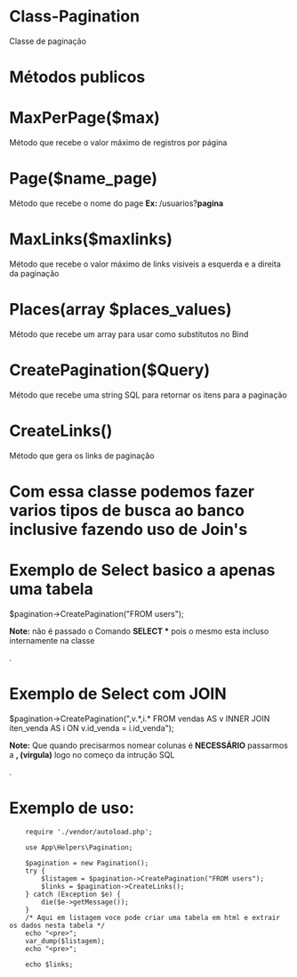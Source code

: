 # Class-Pagination
Classe de paginação

# Métodos publicos

# MaxPerPage($max)
<p>Método que recebe o valor máximo de registros por página</p>

# Page($name_page)
<p>Método que recebe o nome do page <strong>Ex: </strong>/usuarios?<strong>pagina</strong></p>

# MaxLinks($maxlinks)
<p>Método que recebe o valor máximo de links visiveis a esquerda e a direita da paginação</p>

# Places(array $places_values)
<p>Método que recebe um array para usar como substitutos no Bind</p>

# CreatePagination($Query)
<p>Método que recebe uma string SQL para retornar os itens para a paginação</p>

# CreateLinks()
<p>Método que gera os links de paginação</p>

# Com essa classe podemos fazer varios tipos de busca ao banco inclusive fazendo uso de Join's

# Exemplo de Select basico a apenas uma tabela

<p>$pagination->CreatePagination("FROM users");</p>
<p><strong>Note:</strong> não é passado o Comando <strong>SELECT *</strong> pois o mesmo esta incluso internamente na classe</p>.

# Exemplo de Select com JOIN

<p>$pagination->CreatePagination(",v.*,i.* FROM vendas AS v 
                                 INNER JOIN iten_venda AS i 
                                 ON v.id_venda = i.id_venda");</p>
<p><strong>Note:</strong> Que quando precisarmos nomear colunas é <strong>NECESSÁRIO</strong> passarmos a <strong>, (virgula)</strong> logo no começo da intrução SQL</p>. 

# Exemplo de uso:

        require './vendor/autoload.php';

        use App\Helpers\Pagination;

        $pagination = new Pagination();
        try {
            $listagem = $pagination->CreatePagination("FROM users");
            $links = $pagination->CreateLinks();
        } catch (Exception $e) {
            die($e->getMessage());
        }
        /* Aqui em listagem voce pode criar uma tabela em html e extrair os dados nesta tabela */
        echo "<pre>";
        var_dump($listagem);
        echo "<pre>";

        echo $links;


